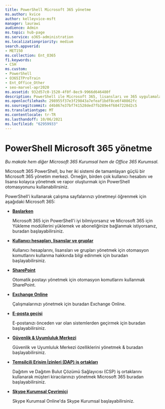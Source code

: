```yaml
---
title: PowerShell Microsoft 365 yönetme
ms.author: kvice
author: kelleyvice-msft
manager: laurawi
audience: Admin
ms.topic: hub-page
ms.service: o365-administration
ms.localizationpriority: medium
search.appverid:
- MET150
ms.collection: Ent_O365
f1.keywords:
- CSH
ms.custom:
- PowerShell
- O365ITProTrain
- Ent_Office_Other
- seo-marvel-apr2020
ms.assetid: 932d57c0-1520-4f0f-8ec9-9966d646480f
description: PowerShell ile Microsoft 365, lisansları ve 365 uygulamalarını yönetmeyi öğrenin.
ms.openlocfilehash: 298955f37e3f29843a7efeaf1bdf8ce6f40862fc
ms.sourcegitcommit: d4b867e37bf741528ded7fb289e4f6847228d2c5
ms.translationtype: MT
ms.contentlocale: tr-TR
ms.lasthandoff: 10/06/2021
ms.locfileid: "62959933"
---
```

# <a name="manage-microsoft-365-with-powershell"></a>PowerShell Microsoft 365 yönetme

*Bu makale hem diğer Microsoft 365 Kurumsal hem de Office 365 Kurumsal.*

Microsoft 365 PowerShell, bu her iki sistemi de tamamlayan güçlü bir Microsoft 365 yönetim merkezi. Örneğin, birden çok kullanıcı hesabını ve lisansı kolayca yönetmek ve rapor oluşturmak için PowerShell otomasyonunu kullanabilirsiniz.

PowerShell'i kullanarak çalışma sayfalarınızı yönetmeyi öğrenmek için aşağıdaki Microsoft 365:
  
- [**Başlarken**](getting-started-with-microsoft-365-powershell.md)

    Microsoft 365 için PowerShell'i iyi bilmiyorsanız ve Microsoft 365 için Yükleme modüllerini yüklemek ve aboneliğinize bağlanmak istiyorsanız, buradan başlayabilirsiniz.

- [**Kullanıcı hesapları, lisanslar ve gruplar**](manage-user-accounts-and-licenses-with-microsoft-365-powershell.md)

    Kullanıcı hesaplarını, lisansları ve grupları yönetmek için otomasyon komutlarını kullanma hakkında bilgi edinmek için buradan başlayabilirsiniz.

- [**SharePoint**](manage-sharepoint-online-with-microsoft-365-powershell.md)

    Otomatik postayı yönetmek için otomasyon komutlarını kullanmak SharePoint.

- [**Exchange Online**](/powershell/exchange/exchange-online-powershell)

    Çalışmalarınızı yönetmek için buradan Exchange Online.

- [**E-posta geçişi**](use-powershell-for-email-migration-to-microsoft-365.md)

    E-postanızı önceden var olan sistemlerden geçirmek için buradan başlayabilirsiniz.

- [**Güvenlik & Uyumluluk Merkezi**](/powershell/exchange/scc-powershell)

    Güvenlik ve Uyumluluk Merkezi özelliklerini yönetmek & buradan başlayabilirsiniz.

- [**Temsilcili Erişim İzinleri (DAP) iş ortakları**](manage-microsoft-365-with-windows-powershell-for-delegated-access-permissions-dap-p.md)

    Dağıtım ve Dağıtım Bulut Çözümü Sağlayıcısı (CSP) iş ortaklarını kullanarak müşteri kiracılarınızı yönetmek Microsoft 365 buradan başlayabilirsiniz.

- [**Skype Kurumsal Çevrimiçi**](manage-skype-for-business-online-with-microsoft-365-powershell.md)

    Skype Kurumsal Online'da Skype Kurumsal başlayabilirsiniz.